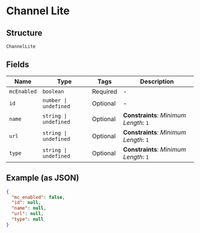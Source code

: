
# Channel Lite

## Structure

`ChannelLite`

## Fields

| Name | Type | Tags | Description |
|  --- | --- | --- | --- |
| `mcEnabled` | `boolean` | Required | - |
| `id` | `number \| undefined` | Optional | - |
| `name` | `string \| undefined` | Optional | **Constraints**: *Minimum Length*: `1` |
| `url` | `string \| undefined` | Optional | **Constraints**: *Minimum Length*: `1` |
| `type` | `string \| undefined` | Optional | **Constraints**: *Minimum Length*: `1` |

## Example (as JSON)

```json
{
  "mc_enabled": false,
  "id": null,
  "name": null,
  "url": null,
  "type": null
}
```

